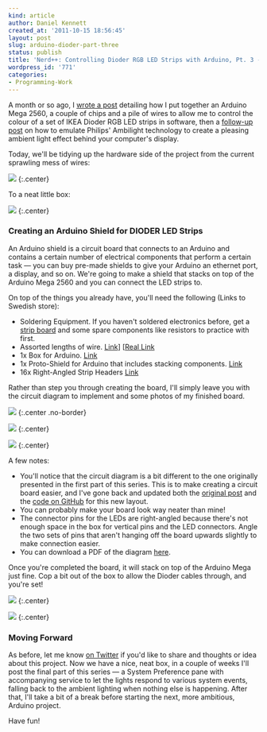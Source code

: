 ```yaml
---
kind: article
author: Daniel Kennett
created_at: '2011-10-15 18:56:45'
layout: post
slug: arduino-dioder-part-three
status: publish
title: 'Nerd++: Controlling Dioder RGB LED Strips with Arduino, Pt. 3 - Hardware Tidyup'
wordpress_id: '771'
categories:
- Programming-Work
---
```


A month or so ago, I [wrote a post](http://ikennd.ac/blog/2011/09/arduino-dioder-part-one/)
detailing how I put together an Arduino Mega 2560, a couple of chips and
a pile of wires to allow me to control the colour of a set of IKEA
Dioder RGB LED strips in software, then a [follow-up post](http://ikennd.ac/blog/2011/09/arduino-dioder-part-two/) on
how to emulate Philips' Ambilight technology to create a pleasing
ambient light effect behind your computer's display.

Today, we'll be tidying up the hardware side of the project from the
current sprawling mess of wires:

[<img src="http://farm7.static.flickr.com/6090/6144802102_4c073bef12_z.jpg" />](http://www.flickr.com/photos/24169642@N06/6144802102)
{:.center}

To a neat little box:

[<img src="http://farm7.static.flickr.com/6167/6245986547_e3f0d3dacc_z.jpg" />](http://www.flickr.com/photos/24169642@N06/6245986547)
{:.center}

### Creating an Arduino Shield for DIODER LED Strips

An Arduino shield is a circuit board that connects to an Arduino and
contains a certain number of electrical components that perform a
certain task — you can buy pre-made shields to give your Arduino an
ethernet port, a display, and so on. We're going to make a shield that
stacks on top of the Arduino Mega 2560 and you can connect the LED
strips to.

On top of the things you already have, you'll need the following (Links
to Swedish store):

-   Soldering Equipment. If you haven't soldered electronics before, get
    a [strip board](http://www.kpsec.freeuk.com/stripbd.htm) and some
    spare components like resistors to practice with first.
-   Assorted lengths of wire.
    [Link](http://www.youtube.com/watch?v=mFxc1cAGlYU)] [[Real Link](http://www.lawicel-shop.se/shop/custom/prod.aspx?productid=432167&groupid=55653&sortafter=0&sortafterchild=0&refcode=f)
-   1x Box for Arduino.
    [Link](http://www.lawicel-shop.se/shop/custom/prod.aspx?productid=680253&groupid=63894&sortafter=0&sortafterchild=0&refcode=f)
-   1x Proto-Shield for Arduino that includes stacking components.
    [Link](http://www.lawicel-shop.se/shop/custom/prod.aspx?productid=820488&groupid=8841&sortafter=0&sortafterchild=0&refcode=f)
-   16x Right-Angled Strip Headers
    [Link](http://www.lawicel-shop.se/shop/custom/prod.aspx?productid=801883&groupid=8852&sortafter=0&sortafterchild=0&refcode=f)

Rather than step you through creating the board, I'll simply leave you
with the circuit diagram to implement and some photos of my finished
board.

<img src="http://ikennd.ac/pictures/for_posts/2011/09/ArduinoDioderWiring.png" />
{:.center .no-border}

[<img src="http://farm7.static.flickr.com/6179/6245984929_3832d9711b_z.jpg" />](http://www.flickr.com/photos/24169642@N06/6245984929)
{:.center}

[<img src="http://farm7.static.flickr.com/6217/6245984219_7524ef81f3_z.jpg" />](http://www.flickr.com/photos/24169642@N06/6245984219)
{:.center}

A few notes:

-   You'll notice that the circuit diagram is a bit different to the one
    originally presented in the first part of this series. This is to
    make creating a circuit board easier, and I've gone back and updated
    both the [original post](http://ikennd.ac/blog/2011/09/arduino-dioder-part-one/)
    and the [code on GitHub](https://github.com/iKenndac/Arduino-Dioder-Playground) for
    this new layout.
-   You can probably make your board look way neater than mine!
-   The connector pins for the LEDs are right-angled because there's not
    enough space in the box for vertical pins and the LED connectors.
    Angle the two sets of pins that aren't hanging off the board upwards
    slightly to make connection easier.
-   You can download a PDF of the diagram
    [here](http://ikennd.ac/pictures/ArduinoDioderWiring.pdf).

Once you're completed the board, it will stack on top of the Arduino
Mega just fine. Cop a bit out of the box to allow the Dioder cables
through, and you're set!

[<img src="http://farm7.static.flickr.com/6170/6245985891_1c71e68f58_z.jpg" />](http://www.flickr.com/photos/24169642@N06/6245985891)
{:.center}

[<img src="http://farm7.static.flickr.com/6167/6245986547_e3f0d3dacc_z.jpg" />](http://www.flickr.com/photos/24169642@N06/6245986547)
{:.center}

### Moving Forward

As before, let me know [on Twitter](http://twitter.com/iKenndac) if
you'd like to share and thoughts or idea about this project. Now we have
a nice, neat box, in a couple of weeks I'll post the final part of this
series — a System Preference pane with accompanying service to let the
lights respond to various system events, falling back to the ambient
lighting when nothing else is happening. After that, I'll take a bit of
a break before starting the next, more ambitious, Arduino project.

Have fun!
